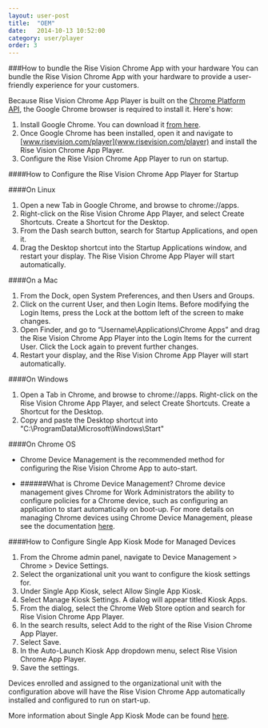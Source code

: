 ```yaml
---
layout: user-post
title:  "OEM"
date:   2014-10-13 10:52:00
category: user/player
order: 3
---
```



###How to bundle the Rise Vision Chrome App with your hardware
You can bundle the Rise Vision Chrome App with your hardware to provide a user-friendly experience for your customers.

Because Rise Vision Chrome App Player is built on the [Chrome Platform API](https://developer.chrome.com/apps/about_apps), the Google Chrome browser is required to install it. Here's how:

1. Install Google Chrome. You can download it [from here](https://www.google.com/chrome/browser/desktop/index.html).
2. Once Google Chrome has been installed, open it and navigate to [www.risevision.com/player](www.risevision.com/player) and install the Rise Vision Chrome App Player.
3. Configure the Rise Vision Chrome App Player to run on startup.

####How to Configure the Rise Vision Chrome App Player for Startup

####On Linux

1. Open a new Tab in Google Chrome, and browse to chrome://apps. 
2. Right-click on the Rise Vision Chrome App Player, and select Create Shortcuts. Create a Shortcut for the Desktop.
3. From the Dash search button, search for Startup Applications, and open it. 
4. Drag the Desktop shortcut into the Startup Applications window, and restart your display. The Rise Vision Chrome App Player will start automatically.

####On a Mac

1. From the Dock, open System Preferences, and then Users and Groups.
2. Click on the current User, and then Login Items. Before modifying the Login Items, press the Lock at the bottom left of the screen to make changes.
3. Open Finder, and go to “Username\Applications\Chrome Apps” and drag the Rise Vision Chrome App Player into the Login Items for the current User. Click the Lock again to prevent further changes.
4. Restart your display, and the Rise Vision Chrome App Player will start automatically.

####On Windows

1. Open a Tab in Chrome, and browse to chrome://apps. Right-click on the Rise Vision Chrome App Player, and select Create Shortcuts. Create a Shortcut for the Desktop.
2. Copy and paste the Desktop shortcut into "C:\ProgramData\Microsoft\Windows\Start"

####On Chrome OS

- Chrome Device Management is the recommended method for configuring the Rise Vision Chrome App to auto-start.

- ######What is Chrome Device Management?
Chrome device management gives Chrome for Work Administrators the ability to configure policies for a Chrome device, such as configuring an application to start automatically on boot-up.
For more details on managing Chrome devices using Chrome Device Management, please see the documentation [here](https://support.google.com/chrome/a/answer/1289314?hl=en).

####How to Configure Single App Kiosk Mode for Managed Devices

1. From the Chrome admin panel, navigate to Device Management > Chrome > Device Settings.
2. Select the organizational unit you want to configure the kiosk settings for.
3. Under Single App Kiosk, select Allow Single App Kiosk.
4. Select Manage Kiosk Settings. A dialog will appear titled Kiosk Apps.
5. From the dialog, select the Chrome Web Store option and search for Rise Vision Chrome App Player.
6. In the search results, select Add to the right of the Rise Vision Chrome App Player.
7. Select Save.
8. In the Auto-Launch Kiosk App dropdown menu, select Rise Vision Chrome App Player.
9. Save the settings.

Devices enrolled and assigned to the organizational unit with the configuration above will have the Rise Vision Chrome App automatically installed and configured to run on start-up.

More information about Single App Kiosk Mode can be found [here](https://support.google.com/chromebook/answer/3134673?hl=en).